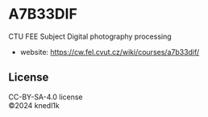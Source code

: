 # A7B33DIF

CTU FEE Subject Digital photography processing

- website: <https://cw.fel.cvut.cz/wiki/courses/a7b33dif/>

## License
CC-BY-SA-4.0 license\
©2024 knedl1k